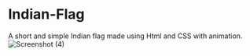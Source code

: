 # Indian-Flag
A short and simple Indian flag made using Html and CSS with animation.
![Screenshot (4)](https://user-images.githubusercontent.com/123589537/215029870-f01dbdc4-7d93-42ed-9d69-6ca41e9fd824.png)
